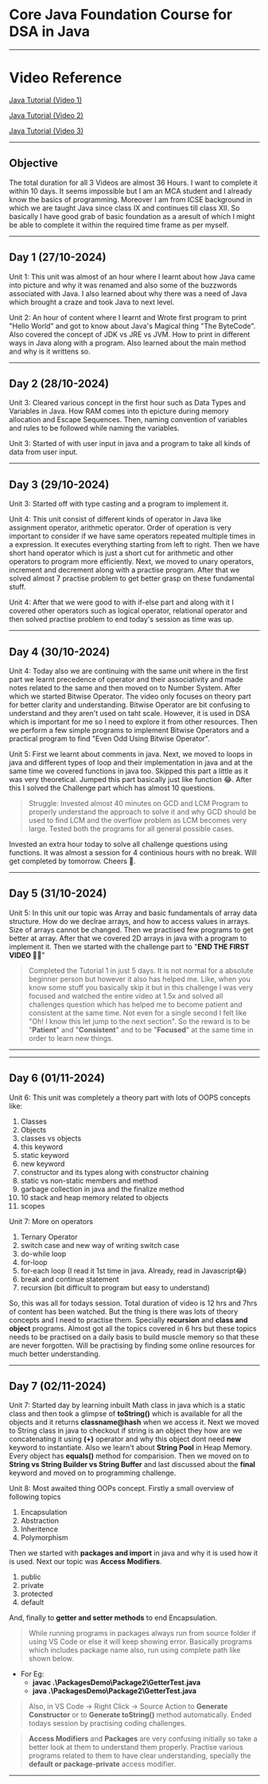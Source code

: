 # Core Java Foundation Course for DSA in Java
-------------
# Video Reference
[Java Tutorial (Video 1)](https://youtu.be/PymbRTMb4hY?si=UkTP4H1zNfR84ldn)

[Java Tutorial (Video 2)](https://youtu.be/nNLqygSI-rE?si=KQ3-f00tMmA525pn)

[Java Tutorial (Video 3)](https://youtu.be/zMNBGVWGzmM?si=FtbBjoTjWrFZyIhk)

----------------
## Objective
The total duration for all 3 Videos are almost 36 Hours. I want to complete it within 10 days. It seems impossible but I am an MCA student and I already know the basics of programming. Moreover I am from ICSE background in which we are taught Java since class IX and continues till class XII. So basically I have good grab of basic foundation as a aresult of which I might be able to complete it within the required time frame as per myself.

-------------
## Day 1 (27/10-2024)
Unit 1:  This unit was almost of an hour where I learnt about how Java came into picture and why it was renamed and also some of the buzzwords associated with Java. I also learned about why there was a need of Java which brought a craze and took Java to next level.

Unit 2: An hour of content where I learnt and Wrote first program to print "Hello World" and got to know about Java's Magical thing "The ByteCode". Also covered the concept of JDK vs JRE vs JVM. How to print in different ways in Java along with a program. Also learned about the main method and why is it writtens so.

-----------------
## Day 2 (28/10-2024)
Unit 3: Cleared various concept in the first hour such as Data Types and Variables in Java. How RAM comes into th epicture during memory allocation and Escape Sequences. Then, naming convention of variables and rules to be followed while naming the variables.

Unit 3: Started of with user input in java and a program to take all kinds of data from user input. 

------------
## Day 3 (29/10-2024)
Unit 3: Started off with type casting and a program to implement it.

Unit 4: This unit consist of different kinds of operator in Java like assignment operator, arithmetic operator. Order of operation is very important to consider if we have same operators repeated multiple times in a expression. It executes everything starting from left to right. Then we have short hand operator which is just a short cut for arithmetic and other operators to program more efficiently. Next, we moved to unary operators, increment and decrement along with a practise program. After that we solved almost 7 practise problem to get better grasp on these fundamental stuff.


Unit 4: After that we were good to with if-else part and along with it I covered other operators such as logical operator, relational operator and then solved practise problem to end today's session as time was up.

------------
## Day 4 (30/10-2024)
Unit 4: Today also we are continuing with the same unit where in the first part we learnt precedence of operator and their associativity and made notes related to the same and then moved on to Number System. After which we started Bitwise Operator. The video only focuses on theory part for better clarity and understanding. Bitwise Operator are bit confusing to understand and they aren't used on taht scale. However, it is used in DSA which is important for me so I need to explore it from other resources. Then we perform a few simple programs to implement Bitwise Operators and a practical program to find "Even Odd Using Bitwise Operator".


Unit 5: First we learnt about comments in java. Next, we moved to loops in java and different types of loop and their implementation in java and at the same time we covered functions in java too. Skipped this part a little as it was very theoretical. Jumped this part basically just like function 😂. After this I solved the Challenge part which has almost 10 questions.

> Struggle: Invested almost 40 minutes on GCD and LCM Program to properly understand the approach to solve it and why GCD should be used to find LCM and the overflow problem as LCM becomes very large. Tested both the programs for all general possible cases.

Invested an extra hour today to solve all challenge questions using functions. It was almost a session for 4 continious hours with no break. Will get completed by tomorrow. Cheers 🍻.

------------
## Day 5 (31/10-2024)
Unit 5: In this unit our topic was Array and basic fundamentals of array data structure. How do we declrae arrays, and how to access values in arrays. Size of arrays cannot be changed. Then we practised few programs to get better at array. After that we covered 2D arrays in java with a program to implement it. Then we started with the challenge part to "**END THE FIRST VIDEO 🥳🥳**"

> Completed the Tutorial 1 in just 5 days. It is not normal for a absolute beginner person but however it also has helped me. Like, when you know some stuff you basically skip it but in this challenge I was very focused and watched the entire video at 1.5x and solved all challenges question which has helped me to become patient and consistent at the same time. Not even for a single second I felt like "Oh! I know this let jump to the next section". So the reward is to be "**Patient**" and "**Consistent**" and to be "**Focused**" at the same time in order to learn new things.
___________________________
___________________________
## Day 6 (01/11-2024)
Unit 6: This unit was completely a theory part with lots of OOPS concepts like:
1. Classes
2. Objects
3. classes vs objects
4. this keyword
5. static keyword
6. new keyword
7. constructor and its types along with constructor chaining
8. static vs non-static members and method
9. garbage collection in java and the finalize method
10. 10 stack and heap memory related to objects
11. scopes

Unit 7: More on operators
1. Ternary Operator
2. switch case and new way of writing switch case
3. do-while loop
4. for-loop
5. for-each loop (I read it 1st time in java. Already, read in Javascript😂)
6. break and continue statement
7. recursion (bit difficult to program but easy to understand)

So, this was all for todays session. Total duration of video is 12 hrs and 7hrs of content has been watched. But the thing is there was lots of theory concepts and I need to practise them. Specially **recursion** and **class and object** programs. Almost got all the topics covered in 6 hrs but these topics needs to be practised on a daily basis to build muscle memory so that these are never forgotten. Will be practising by finding some online resources for much better understanding.
_________________
## Day 7 (02/11-2024)
Unit 7: Started day by learning inbuilt Math class in java which is a static class and then took a glimpse of **toString()** which is available for all the objects and it returns **classname@hash** when we access it. Next we moved to String class in java to checkout if string is an object they how are we concatenating it using **(+)** operator and why this object dont need **new** keyword to instantiate. Also we learn't about **String Pool** in Heap Memory. Every object has **equals()** method for comparision. Then we moved on to **String vs String Builder vs String Buffer** and last discussed about the **final** keyword and moved on to programming challenge.

Unit 8: Most awaited thing OOPs concept. Firstly a small overview of following topics
1. Encapsulation
2. Abstraction
3. Inheritence
4. Polymorphism

Then we started with **packages and import** in java and why it is used how it is used. Next our topic was **Access Modifiers**.
1. public
2. private
3. protected
4. default

And, finally to **getter and setter methods** to end Encapsulation.
>While running programs in packages always run from source folder if using VS Code or else it will keep showing error. Basically programs which includes package name also, run using complete path like shown below.

- For Eg:
    - **javac .\PackagesDemo\Package2\GetterTest.java**
    - **java .\PackagesDemo\Package2\GetterTest.java**

>Also, in VS Code -> Right Click -> Source Action to **Generate Constructor** or to **Generate toString()** method automatically. Ended todays session by practising coding challenges.

> **Access Modifiers** and **Packages** are very confusing initially so take a better look at them to understand them properly. Practise various programs related to them to have clear understanding, specially the **default or package-private** access modifier.
_______________________________